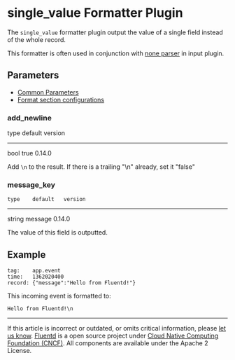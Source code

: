 # single\_value Formatter Plugin

The `single_value` formatter plugin output the value of a single field
instead of the whole record.

This formatter is often used in conjunction with [none parser](/plugins/parser/none.md) in input plugin.


## Parameters

-   [Common Parameters](/configuration/plugin-common-parameters.md)
-   [Format section configurations](/configuration/format-section.md)


### add\_newline

   type   default   version
  ------ --------- ---------
   bool    true     0.14.0

Add `\n` to the result. If there is a trailing "\\n" already, set it
"false"


### message\_key

    type    default   version
  -------- --------- ---------
   string   message   0.14.0

The value of this field is outputted.


## Example

``` {.CodeRay}
tag:    app.event
time:   1362020400
record: {"message":"Hello from Fluentd!"}
```

This incoming event is formatted to:

``` {.CodeRay}
Hello from Fluentd!\n
```


------------------------------------------------------------------------

If this article is incorrect or outdated, or omits critical information, please [let us know](https://github.com/fluent/fluentd-docs/issues?state=open).
[Fluentd](http://www.fluentd.org/) is a open source project under [Cloud Native Computing Foundation (CNCF)](https://cncf.io/). All components are available under the Apache 2 License.
